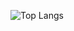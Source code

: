 ![Top Langs](https://github-readme-stats.vercel.app/api/top-langs/?username=Kamilex106&layout=compact&theme=radical)
